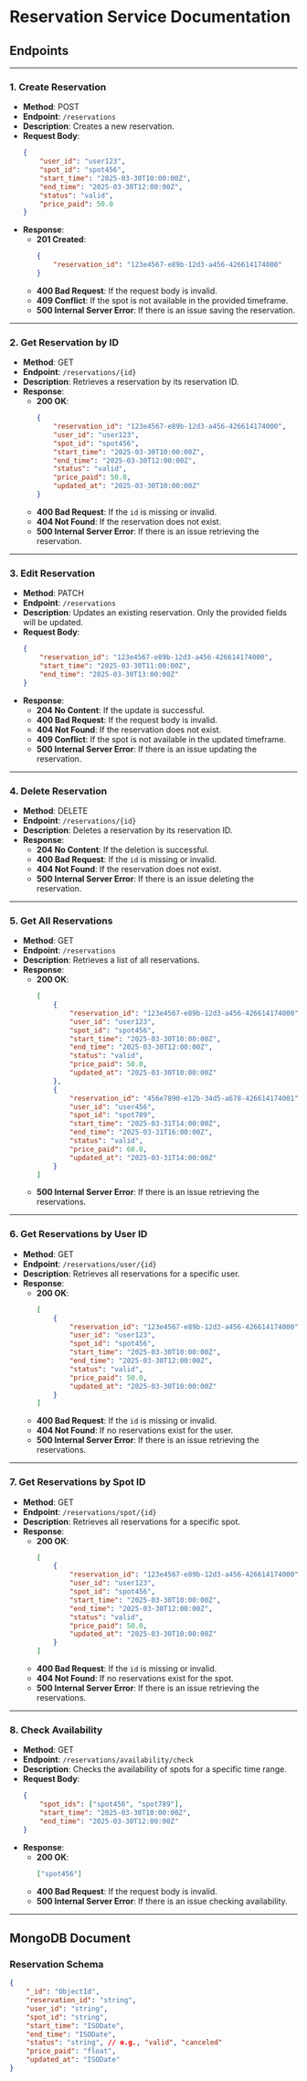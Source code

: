 # Reservation Service Documentation

## Endpoints

---

### 1. Create Reservation
- **Method**: POST  
- **Endpoint**: `/reservations`  
- **Description**: Creates a new reservation.  
- **Request Body**:
    ```json
    {
        "user_id": "user123",
        "spot_id": "spot456",
        "start_time": "2025-03-30T10:00:00Z",
        "end_time": "2025-03-30T12:00:00Z",
        "status": "valid",
        "price_paid": 50.0
    }
    ```
- **Response**:
    - **201 Created**:
      ```json
      {
          "reservation_id": "123e4567-e89b-12d3-a456-426614174000"
      }
      ```
    - **400 Bad Request**: If the request body is invalid.
    - **409 Conflict**: If the spot is not available in the provided timeframe.
    - **500 Internal Server Error**: If there is an issue saving the reservation.

---

### 2. Get Reservation by ID
- **Method**: GET  
- **Endpoint**: `/reservations/{id}`  
- **Description**: Retrieves a reservation by its reservation ID.  
- **Response**:
    - **200 OK**:
      ```json
      {
          "reservation_id": "123e4567-e89b-12d3-a456-426614174000",
          "user_id": "user123",
          "spot_id": "spot456",
          "start_time": "2025-03-30T10:00:00Z",
          "end_time": "2025-03-30T12:00:00Z",
          "status": "valid",
          "price_paid": 50.0,
          "updated_at": "2025-03-30T10:00:00Z"
      }
      ```
    - **400 Bad Request**: If the `id` is missing or invalid.
    - **404 Not Found**: If the reservation does not exist.
    - **500 Internal Server Error**: If there is an issue retrieving the reservation.

---

### 3. Edit Reservation
- **Method**: PATCH  
- **Endpoint**: `/reservations`  
- **Description**: Updates an existing reservation. Only the provided fields will be updated.  
- **Request Body**:
    ```json
    {
        "reservation_id": "123e4567-e89b-12d3-a456-426614174000",
        "start_time": "2025-03-30T11:00:00Z",
        "end_time": "2025-03-30T13:00:00Z"
    }
    ```
- **Response**:
    - **204 No Content**: If the update is successful.
    - **400 Bad Request**: If the request body is invalid.
    - **404 Not Found**: If the reservation does not exist.
    - **409 Conflict**: If the spot is not available in the updated timeframe.
    - **500 Internal Server Error**: If there is an issue updating the reservation.

---

### 4. Delete Reservation
- **Method**: DELETE  
- **Endpoint**: `/reservations/{id}`  
- **Description**: Deletes a reservation by its reservation ID.  
- **Response**:
    - **204 No Content**: If the deletion is successful.
    - **400 Bad Request**: If the `id` is missing or invalid.
    - **404 Not Found**: If the reservation does not exist.
    - **500 Internal Server Error**: If there is an issue deleting the reservation.

---

### 5. Get All Reservations
- **Method**: GET  
- **Endpoint**: `/reservations`  
- **Description**: Retrieves a list of all reservations.  
- **Response**:
    - **200 OK**:
      ```json
      [
          {
              "reservation_id": "123e4567-e89b-12d3-a456-426614174000",
              "user_id": "user123",
              "spot_id": "spot456",
              "start_time": "2025-03-30T10:00:00Z",
              "end_time": "2025-03-30T12:00:00Z",
              "status": "valid",
              "price_paid": 50.0,
              "updated_at": "2025-03-30T10:00:00Z"
          },
          {
              "reservation_id": "456e7890-e12b-34d5-a678-426614174001",
              "user_id": "user456",
              "spot_id": "spot789",
              "start_time": "2025-03-31T14:00:00Z",
              "end_time": "2025-03-31T16:00:00Z",
              "status": "valid",
              "price_paid": 60.0,
              "updated_at": "2025-03-31T14:00:00Z"
          }
      ]
      ```
    - **500 Internal Server Error**: If there is an issue retrieving the reservations.

---

### 6. Get Reservations by User ID
- **Method**: GET  
- **Endpoint**: `/reservations/user/{id}`  
- **Description**: Retrieves all reservations for a specific user.  
- **Response**:
    - **200 OK**:
      ```json
      [
          {
              "reservation_id": "123e4567-e89b-12d3-a456-426614174000",
              "user_id": "user123",
              "spot_id": "spot456",
              "start_time": "2025-03-30T10:00:00Z",
              "end_time": "2025-03-30T12:00:00Z",
              "status": "valid",
              "price_paid": 50.0,
              "updated_at": "2025-03-30T10:00:00Z"
          }
      ]
      ```
    - **400 Bad Request**: If the `id` is missing or invalid.
    - **404 Not Found**: If no reservations exist for the user.
    - **500 Internal Server Error**: If there is an issue retrieving the reservations.

---

### 7. Get Reservations by Spot ID
- **Method**: GET  
- **Endpoint**: `/reservations/spot/{id}`  
- **Description**: Retrieves all reservations for a specific spot.  
- **Response**:
    - **200 OK**:
      ```json
      [
          {
              "reservation_id": "123e4567-e89b-12d3-a456-426614174000",
              "user_id": "user123",
              "spot_id": "spot456",
              "start_time": "2025-03-30T10:00:00Z",
              "end_time": "2025-03-30T12:00:00Z",
              "status": "valid",
              "price_paid": 50.0,
              "updated_at": "2025-03-30T10:00:00Z"
          }
      ]
      ```
    - **400 Bad Request**: If the `id` is missing or invalid.
    - **404 Not Found**: If no reservations exist for the spot.
    - **500 Internal Server Error**: If there is an issue retrieving the reservations.

---

### 8. Check Availability
- **Method**: GET  
- **Endpoint**: `/reservations/availability/check`  
- **Description**: Checks the availability of spots for a specific time range.  
- **Request Body**:
    ```json
    {
        "spot_ids": ["spot456", "spot789"],
        "start_time": "2025-03-30T10:00:00Z",
        "end_time": "2025-03-30T12:00:00Z"
    }
    ```
- **Response**:
    - **200 OK**:
      ```json
      ["spot456"]
      ```
    - **400 Bad Request**: If the request body is invalid.
    - **500 Internal Server Error**: If there is an issue checking availability.

---

## MongoDB Document

### Reservation Schema
```json
{
    "_id": "ObjectId",
    "reservation_id": "string",
    "user_id": "string",
    "spot_id": "string",
    "start_time": "ISODate",
    "end_time": "ISODate",
    "status": "string", // e.g., "valid", "canceled"
    "price_paid": "float",
    "updated_at": "ISODate"
}
```